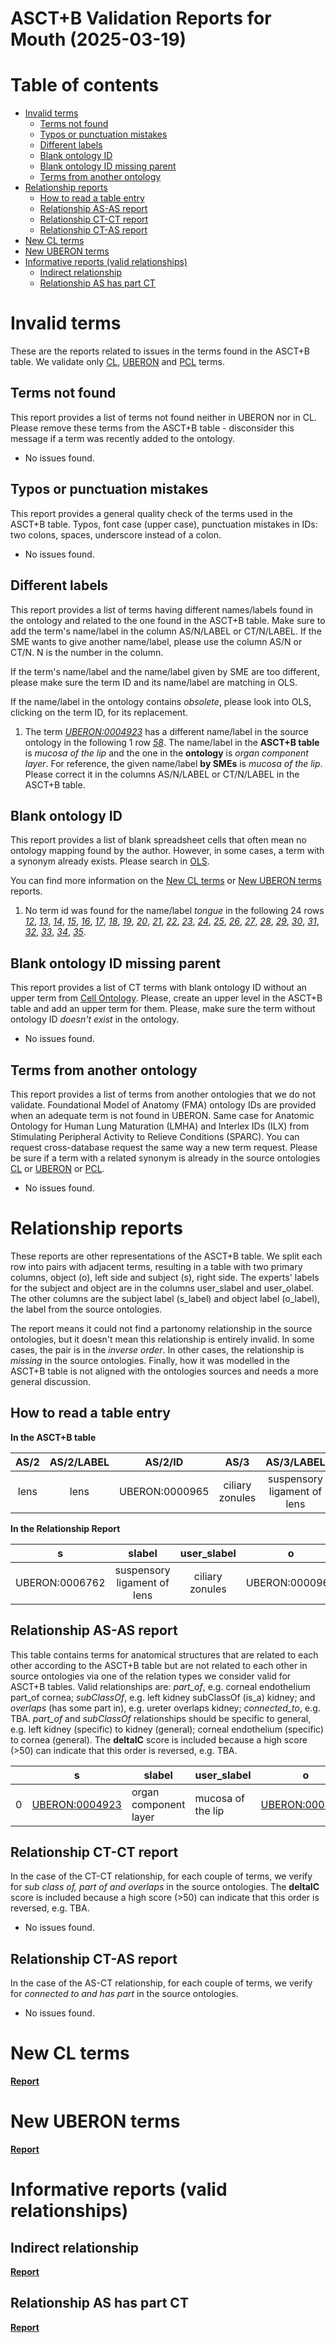 
ASCT+B Validation Reports for Mouth (2025-03-19)
================================================

Table of contents
=================

* [Invalid terms](#invalid-terms)
	* [Terms not found](#terms-not-found)
	* [Typos or punctuation mistakes](#typos-or-punctuation-mistakes)
	* [Different labels](#different-labels)
	* [Blank ontology ID](#blank-ontology-id)
	* [Blank ontology ID missing parent](#blank-ontology-id-missing-parent)
	* [Terms from another ontology](#terms-from-another-ontology)
* [Relationship reports](#relationship-reports)
	* [How to read a table entry](#how-to-read-a-table-entry)
	* [Relationship AS-AS report](#relationship-as-as-report)
	* [Relationship CT-CT report](#relationship-ct-ct-report)
	* [Relationship CT-AS report](#relationship-ct-as-report)
* [New CL terms](#new-cl-terms)
* [New UBERON terms](#new-uberon-terms)
* [Informative reports (valid relationships)](#informative-reports-valid-relationships)
	* [Indirect relationship](#indirect-relationship)
	* [Relationship AS has part CT](#relationship-as-has-part-ct)

# Invalid terms


These are the reports related to issues in the terms found in the ASCT+B table. We validate only [CL](https://www.ebi.ac.uk/ols4/ontologies/cl), [UBERON](https://www.ebi.ac.uk/ols4/ontologies/uberon) and [PCL](https://www.ebi.ac.uk/ols4/ontologies/pcl) terms.
## Terms not found


This report provides a list of terms not found neither in UBERON nor in CL. Please remove these terms from the ASCT+B table - disconsider this message if a term was recently added to the ontology.  
  
- No issues found.


## Typos or punctuation mistakes


This report provides a general quality check of the terms used in the ASCT+B table. Typos, font case (upper case), punctuation mistakes in IDs: two colons, spaces, underscore instead of a colon.  
  
- No issues found.


## Different labels


This report provides a list of terms having different names/labels found in the ontology and related to the one found in the ASCT+B table. Make sure to add the term's name/label in the column AS/N/LABEL or CT/N/LABEL. If the SME wants to give another name/label, please use the column AS/N or CT/N. N is the number in the column.

If the term's name/label and the name/label given by SME are too different, please make sure the term ID and its name/label are matching in OLS.

If the name/label in the ontology contains *obsolete*, please look into OLS, clicking on the term ID, for its replacement.  
  
1. The term _[UBERON:0004923](http://purl.obolibrary.org/obo/UBERON_0004923)_ has a different name/label in the source ontology in the following 1 row _[58](https://docs.google.com/spreadsheets/d/1F3AWx_miDX1i5zo7FKwmBqEHfhX34coeJqSc-qczUbY/edit#gid=1843863063&range=58:58)_. The name/label in the **ASCT+B table** is _mucosa of the lip_ and the one in the **ontology** is _organ component layer_. For reference, the given name/label **by SMEs** is _mucosa of the lip_. Please correct it in the columns AS/N/LABEL or CT/N/LABEL in the ASCT+B table.


## Blank ontology ID


This report provides a list of blank spreadsheet cells that often mean no ontology mapping found by the author. However, in some cases, a term with a synonym already exists. Please search in [OLS](https://www.ebi.ac.uk/ols4/index).

You can find more information on the [New CL terms](#new-cl-terms) or [New UBERON terms](#new-uberon-terms) reports.  
  
1. No term id was found for the name/label _tongue_ in the following 24 rows _[12](https://docs.google.com/spreadsheets/d/1F3AWx_miDX1i5zo7FKwmBqEHfhX34coeJqSc-qczUbY/edit#gid=1843863063&range=12:12)_, _[13](https://docs.google.com/spreadsheets/d/1F3AWx_miDX1i5zo7FKwmBqEHfhX34coeJqSc-qczUbY/edit#gid=1843863063&range=13:13)_, _[14](https://docs.google.com/spreadsheets/d/1F3AWx_miDX1i5zo7FKwmBqEHfhX34coeJqSc-qczUbY/edit#gid=1843863063&range=14:14)_, _[15](https://docs.google.com/spreadsheets/d/1F3AWx_miDX1i5zo7FKwmBqEHfhX34coeJqSc-qczUbY/edit#gid=1843863063&range=15:15)_, _[16](https://docs.google.com/spreadsheets/d/1F3AWx_miDX1i5zo7FKwmBqEHfhX34coeJqSc-qczUbY/edit#gid=1843863063&range=16:16)_, _[17](https://docs.google.com/spreadsheets/d/1F3AWx_miDX1i5zo7FKwmBqEHfhX34coeJqSc-qczUbY/edit#gid=1843863063&range=17:17)_, _[18](https://docs.google.com/spreadsheets/d/1F3AWx_miDX1i5zo7FKwmBqEHfhX34coeJqSc-qczUbY/edit#gid=1843863063&range=18:18)_, _[19](https://docs.google.com/spreadsheets/d/1F3AWx_miDX1i5zo7FKwmBqEHfhX34coeJqSc-qczUbY/edit#gid=1843863063&range=19:19)_, _[20](https://docs.google.com/spreadsheets/d/1F3AWx_miDX1i5zo7FKwmBqEHfhX34coeJqSc-qczUbY/edit#gid=1843863063&range=20:20)_, _[21](https://docs.google.com/spreadsheets/d/1F3AWx_miDX1i5zo7FKwmBqEHfhX34coeJqSc-qczUbY/edit#gid=1843863063&range=21:21)_, _[22](https://docs.google.com/spreadsheets/d/1F3AWx_miDX1i5zo7FKwmBqEHfhX34coeJqSc-qczUbY/edit#gid=1843863063&range=22:22)_, _[23](https://docs.google.com/spreadsheets/d/1F3AWx_miDX1i5zo7FKwmBqEHfhX34coeJqSc-qczUbY/edit#gid=1843863063&range=23:23)_, _[24](https://docs.google.com/spreadsheets/d/1F3AWx_miDX1i5zo7FKwmBqEHfhX34coeJqSc-qczUbY/edit#gid=1843863063&range=24:24)_, _[25](https://docs.google.com/spreadsheets/d/1F3AWx_miDX1i5zo7FKwmBqEHfhX34coeJqSc-qczUbY/edit#gid=1843863063&range=25:25)_, _[26](https://docs.google.com/spreadsheets/d/1F3AWx_miDX1i5zo7FKwmBqEHfhX34coeJqSc-qczUbY/edit#gid=1843863063&range=26:26)_, _[27](https://docs.google.com/spreadsheets/d/1F3AWx_miDX1i5zo7FKwmBqEHfhX34coeJqSc-qczUbY/edit#gid=1843863063&range=27:27)_, _[28](https://docs.google.com/spreadsheets/d/1F3AWx_miDX1i5zo7FKwmBqEHfhX34coeJqSc-qczUbY/edit#gid=1843863063&range=28:28)_, _[29](https://docs.google.com/spreadsheets/d/1F3AWx_miDX1i5zo7FKwmBqEHfhX34coeJqSc-qczUbY/edit#gid=1843863063&range=29:29)_, _[30](https://docs.google.com/spreadsheets/d/1F3AWx_miDX1i5zo7FKwmBqEHfhX34coeJqSc-qczUbY/edit#gid=1843863063&range=30:30)_, _[31](https://docs.google.com/spreadsheets/d/1F3AWx_miDX1i5zo7FKwmBqEHfhX34coeJqSc-qczUbY/edit#gid=1843863063&range=31:31)_, _[32](https://docs.google.com/spreadsheets/d/1F3AWx_miDX1i5zo7FKwmBqEHfhX34coeJqSc-qczUbY/edit#gid=1843863063&range=32:32)_, _[33](https://docs.google.com/spreadsheets/d/1F3AWx_miDX1i5zo7FKwmBqEHfhX34coeJqSc-qczUbY/edit#gid=1843863063&range=33:33)_, _[34](https://docs.google.com/spreadsheets/d/1F3AWx_miDX1i5zo7FKwmBqEHfhX34coeJqSc-qczUbY/edit#gid=1843863063&range=34:34)_, _[35](https://docs.google.com/spreadsheets/d/1F3AWx_miDX1i5zo7FKwmBqEHfhX34coeJqSc-qczUbY/edit#gid=1843863063&range=35:35)_.


## Blank ontology ID missing parent


This report provides a list of CT terms with blank ontology ID without an upper term from [Cell Ontology](https://www.ebi.ac.uk/ols4/ontologies/cl). Please, create an upper level in the ASCT+B table and add an upper term for them. Please, make sure the term without ontology ID _doesn't exist_ in the ontology.  
  
- No issues found.


## Terms from another ontology


This report provides a list of terms from another ontologies that we do not validate. Foundational Model of Anatomy (FMA) ontology IDs are provided when an adequate term is not found in UBERON. Same case for Anatomic Ontology for Human Lung Maturation (LMHA) and Interlex IDs (ILX) from Stimulating Peripheral Activity to Relieve Conditions (SPARC). You can request cross-database request the same way a new term request. Please be sure if a term with a related synonym is already in the source ontologies [CL](https://www.ebi.ac.uk/ols4/ontologies/cl) or [UBERON](https://www.ebi.ac.uk/ols4/ontologies/uberon) or [PCL](https://www.ebi.ac.uk/ols4/ontologies/pcl).  
  
- No issues found.


# Relationship reports


These reports are other representations of the ASCT+B table. We split each row into pairs with adjacent terms, resulting in a table with two primary columns, object (o), left side and subject (s), right side. The experts' labels for the subject and object are in the columns user_slabel and user_olabel. The other columns are the subject label (s_label) and object label (o_label), the label from the source ontologies.

The report means it could not find a partonomy relationship in the source ontologies, but it doesn't mean this relationship is entirely invalid. In some cases, the pair is in the *inverse order*. In other cases, the relationship is *missing* in the source ontologies. Finally, how it was modelled in the ASCT+B table is not aligned with the ontologies sources and needs a more general discussion.
## How to read a table entry


**In the ASCT+B table**




|AS/2|AS/2/LABEL|AS/2/ID|AS/3|AS/3/LABEL|AS/3/ID|
| :---: | :---: | :---: | :---: | :---: | :---: |
|lens|lens|UBERON:0000965|ciliary zonules|suspensory ligament of lens|UBERON:0006762|






**In the Relationship Report**




|s|slabel|user_slabel|o|olabel|user_olabel|
| :---: | :---: | :---: | :---: | :---: | :---: |
|UBERON:0006762|suspensory ligament of lens|ciliary zonules|UBERON:0000965|lens|lens|





## Relationship AS-AS report


This table contains terms for anatomical structures that are related to each other according to the ASCT+B table but are not related to each other in source ontologies via one of the relation types we consider valid for ASCT+B tables. Valid relationships are: *part_of*, e.g. corneal endothelium part_of cornea; *subClassOf*, e.g. left kidney subClassOf (is_a) kidney; and *overlaps* (has some part in), e.g. ureter overlaps kidney; *connected_to*, e.g. TBA. *part_of* and *subClassOf* relationships should be specific to general, e.g. left kidney (specific) to kidney (general); corneal endothelium (specific) to cornea (general). The **deltaIC** score is included because a high score (>50) can indicate that this order is reversed, e.g. TBA.



|    | s                                                               | slabel                | user_slabel       | o                                                               | olabel       | user_olabel   | row_number                                                                                                                |   deltaIC |
|----|-----------------------------------------------------------------|-----------------------|-------------------|-----------------------------------------------------------------|--------------|---------------|---------------------------------------------------------------------------------------------------------------------------|-----------|
|  0 | [UBERON:0004923](http://purl.obolibrary.org/obo/UBERON_0004923) | organ component layer | mucosa of the lip | [UBERON:0003729](http://purl.obolibrary.org/obo/UBERON_0003729) | mouth mucosa | mouth mucosa  | [58](https://docs.google.com/spreadsheets/d/1F3AWx_miDX1i5zo7FKwmBqEHfhX34coeJqSc-qczUbY/edit#gid=1843863063&range=58:58) |   23.1244 |




## Relationship CT-CT report


In the case of the CT-CT relationship, for each couple of terms, we verify for _sub class of, part of and overlaps_ in the source ontologies. The **deltaIC** score is included because a high score (>50) can indicate that this order is reversed, e.g. TBA.



- No issues found.






## Relationship CT-AS report


In the case of the AS-CT relationship, for each couple of terms, we verify for _connected to and has part_ in the source ontologies.



- No issues found.






# New CL terms
[**Report**](new_cl_terms_Mouth.tsv)




# New UBERON terms
[**Report**](new_uberon_terms_Mouth.tsv)




# Informative reports (valid relationships)

## Indirect relationship
[**Report**](class_Mouth_indirect_log.tsv)
## Relationship AS has part CT
[**Report**](Mouth_AS_has_part_CT_log.tsv)